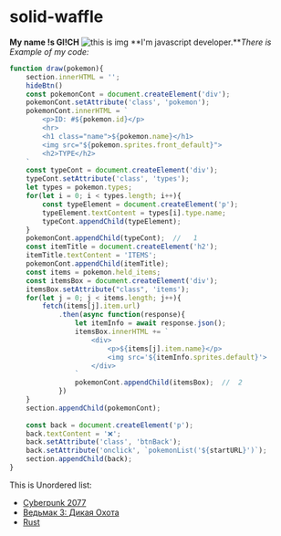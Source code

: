 # solid-waffle
**My name !s Gl!CH** 
![this is img](https://miro.medium.com/v2/resize:fit:1400/1*M33XmTqDutH1SBdxxp7zQQ.jpeg)
**I'm javascript developer.***There is Example of my code:*
```javascript
function draw(pokemon){
    section.innerHTML = '';
    hideBtn()
    const pokemonCont = document.createElement('div');
    pokemonCont.setAttribute('class', 'pokemon');
    pokemonCont.innerHTML = `
        <p>ID: #${pokemon.id}</p>
        <hr>
        <h1 class="name">${pokemon.name}</h1>
        <img src="${pokemon.sprites.front_default}">
        <h2>TYPE</h2>
    `
    const typeCont = document.createElement('div');
    typeCont.setAttribute('class', 'types');
    let types = pokemon.types;
    for(let i = 0; i < types.length; i++){
        const typeElement = document.createElement('p');
        typeElement.textContent = types[i].type.name;
        typeCont.appendChild(typeElement);
    }
    pokemonCont.appendChild(typeCont);  //   1
    const itemTitle = document.createElement('h2');
    itemTitle.textContent = 'ITEMS';
    pokemonCont.appendChild(itemTitle);
    const items = pokemon.held_items;
    const itemsBox = document.createElement('div');
    itemsBox.setAttribute("class", 'items');
    for(let j = 0; j < items.length; j++){
        fetch(items[j].item.url)
            .then(async function(response){
                let itemInfo = await response.json();
                itemsBox.innerHTML += `
                    <div>
                        <p>${items[j].item.name}</p>
                        <img src='${itemInfo.sprites.default}'>
                    </div>
                `
                pokemonCont.appendChild(itemsBox);  //  2
            })
    }
    section.appendChild(pokemonCont);
    
    const back = document.createElement('p');
    back.textContent = '❌';
    back.setAttribute('class', 'btnBack');
    back.setAttribute('onclick', `pokemonList('${startURL}')`);
    section.appendChild(back);
}
```
This is Unordered list:
* [Cyberpunk 2077](https://store.steampowered.com/app/1091500/Cyberpunk_2077/)
* [Ведьмак 3: Дикая Охота](https://store.steampowered.com/app/292030/Vedmak_3_Dikaya_Oxota/?l=russian)
* [Rust](https://store.steampowered.com/app/252490/Rust/)
